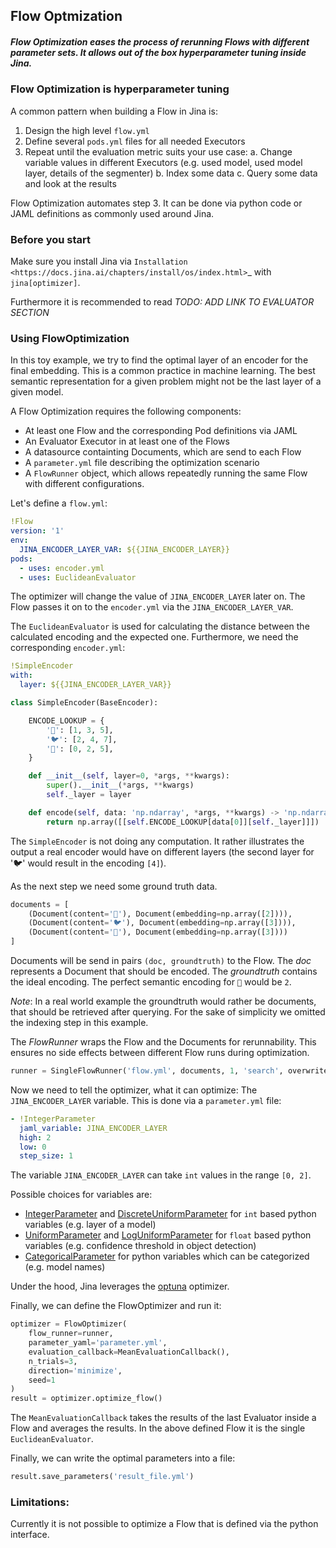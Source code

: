 ## Flow Optmization

##### Flow Optimization eases the process of rerunning Flows with different parameter sets. It allows out of the box hyperparameter tuning inside Jina.

### Flow Optimization is hyperparameter tuning

A common pattern when building a Flow in Jina is:

1. Design the high level `flow.yml`
2. Define several `pods.yml` files for all needed Executors
3. Repeat until the evaluation metric suits your use case:
  a. Change variable values in different Executors (e.g. used model, used model layer, details of the segmenter)
  b. Index some data
  c. Query some data and look at the results

Flow Optimization automates step 3.
It can be done via python code or JAML definitions as commonly used around Jina.

### Before you start

Make sure you install Jina via `Installation <https://docs.jina.ai/chapters/install/os/index.html>`_ with `jina[optimizer]`.

Furthermore it is recommended to read *TODO: ADD LINK TO EVALUATOR SECTION*

### Using FlowOptimization

In this toy example, we try to find the optimal layer of an encoder for the final embedding.
This is a common practice in machine learning.
The best semantic representation for a given problem might not be the last layer of a given model.

A Flow Optimization requires the following components:

- At least one Flow and the corresponding Pod definitions via JAML
- An Evaluator Executor in at least one of the Flows
- A datasource containting Documents, which are send to each Flow
- A `parameter.yml` file describing the optimization scenario
- A `FlowRunner` object, which allows repeatedly running the same Flow with different configurations.

Let's define a `flow.yml`:

```yaml
!Flow
version: '1'
env:
  JINA_ENCODER_LAYER_VAR: ${{JINA_ENCODER_LAYER}}
pods:
  - uses: encoder.yml
  - uses: EuclideanEvaluator
```

The optimizer will change the value of `JINA_ENCODER_LAYER` later on.
The Flow passes it on to the `encoder.yml` via the `JINA_ENCODER_LAYER_VAR`.

The `EuclideanEvaluator` is used for calculating the distance between the calculated encoding and the expected one.
Furthermore, we need the corresponding `encoder.yml`:

```yaml
!SimpleEncoder
with:
  layer: ${{JINA_ENCODER_LAYER_VAR}}
```

```python
class SimpleEncoder(BaseEncoder):

    ENCODE_LOOKUP = {
        '🐲': [1, 3, 5],
        '🐦': [2, 4, 7],
        '🐢': [0, 2, 5],
    }

    def __init__(self, layer=0, *args, **kwargs):
        super().__init__(*args, **kwargs)
        self._layer = layer

    def encode(self, data: 'np.ndarray', *args, **kwargs) -> 'np.ndarray':
        return np.array([[self.ENCODE_LOOKUP[data[0]][self._layer]]])
```

The `SimpleEncoder` is not doing any computation.
It rather illustrates the output a real encoder would have on different layers (the second layer for '🐦' would result in the encoding `[4]`).

As the next step we need some ground truth data.

```python
documents = [
    (Document(content='🐲'), Document(embedding=np.array([2]))),
    (Document(content='🐦'), Document(embedding=np.array([3]))),
    (Document(content='🐢'), Document(embedding=np.array([3])))
]
```

Documents will be send in pairs `(doc, groundtruth)` to the Flow.
The _doc_ represents a Document that should be encoded.
The _groundtruth_ contains the ideal encoding.
The perfect semantic encoding for `🐲` would be `2`.

*Note*: In a real world example the groundtruth would rather be documents, that should be retrieved after querying.
For the sake of simplicity we omitted the indexing step in this example.

The _FlowRunner_ wraps the Flow and the Documents for rerunnability.
This ensures no side effects between different Flow runs during optimization.

```python
runner = SingleFlowRunner('flow.yml', documents, 1, 'search', overwrite_workspace=True)
```

Now we need to tell the optimizer, what it can optimize:
The `JINA_ENCODER_LAYER` variable.
This is done via a `parameter.yml` file:

```yaml
- !IntegerParameter
  jaml_variable: JINA_ENCODER_LAYER
  high: 2
  low: 0
  step_size: 1
```

The variable `JINA_ENCODER_LAYER` can take `int` values in the range `[0, 2]`.

Possible choices for variables are:

- [IntegerParameter](https://docs.jina.ai/api/jina.optimizers.parameters.html#jina.optimizers.parameters.IntegerParameter) and [DiscreteUniformParameter](https://docs.jina.ai/api/jina.optimizers.parameters.html#jina.optimizers.parameters.DiscreteUniformParameter) for `int` based python variables (e.g. layer of a model)
- [UniformParameter](https://docs.jina.ai/api/jina.optimizers.parameters.html#jina.optimizers.parameters.UniformParameter) and [LogUniformParameter](https://docs.jina.ai/api/jina.optimizers.parameters.html#jina.optimizers.parameters.LogUniformParameter) for `float` based python variables (e.g. confidence threshold in object detection)
- [CategoricalParameter](https://docs.jina.ai/api/jina.optimizers.parameters.html#jina.optimizers.parameters.CategoricalParameter) for python variables which can be categorized (e.g. model names)

Under the hood, Jina leverages the [optuna](https://optuna.org/) optimizer.

Finally, we can define the FlowOptimizer and run it:

```python
optimizer = FlowOptimizer(
    flow_runner=runner,
    parameter_yaml='parameter.yml',
    evaluation_callback=MeanEvaluationCallback(),
    n_trials=3,
    direction='minimize',
    seed=1
)
result = optimizer.optimize_flow()
```

The `MeanEvaluationCallback` takes the results of the last Evaluator inside a Flow and averages the results.
In the above defined Flow it is the single `EuclideanEvaluator`.

Finally, we can write the optimal parameters into a file:

```python
result.save_parameters('result_file.yml')
```

### Limitations:

Currently it is not possible to optimize a Flow that is defined via the python interface.
